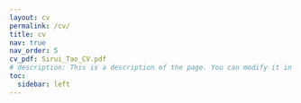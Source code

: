 ```yaml
---
layout: cv
permalink: /cv/
title: cv
nav: true
nav_order: 5
cv_pdf: Sirui_Tao_CV.pdf
# description: This is a description of the page. You can modify it in '_pages/cv.md'. You can also change or remove the top pdf download button.
toc:
  sidebar: left
---
```

